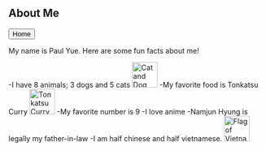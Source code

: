 ## About Me
<a href="index.md">
<button> Home </button>
</a>

My name is Paul Yue.
Here are some fun facts about me!

-I have 8 animals; 3 dogs and 5 cats
<img src="Cat and dog (4984798619).jpg" alt="Cat and Dog" width="50" height="50">
-My favorite food is Tonkatsu Curry
<img src="Pork cutlet curry rice of Katsuya.jpg" alt="Tonkatsu Curry" width="50" height="50">
-My favorite number is 9
-I love anime
-Namjun Hyung is legally my father-in-law
-I am half chinese and half vietnamese.
<img src="Screenshot 2024-12-12 12.14.22 PM.png" alt="Flag of Vietnam and China combined" width="50" height= "50">
